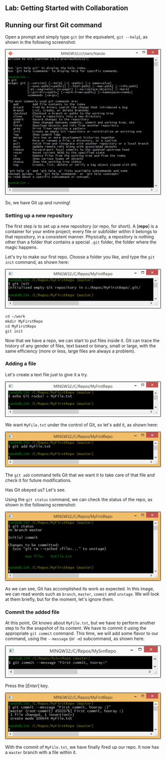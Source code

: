 Lab: Getting Started with Collaboration
---------------------------------------

Running our first Git command
-----------------------------

Open a prompt and simply type `git` (or the equivalent, `git --help`), as shown in the following screenshot:


![](./images/B04149_01_03.jpg)


So, we have Git up and running!

### Setting up a new repository

The first step is to set up a new repository (or
repo, for short). A [**repo**]  is a
container for your entire project; every file or subfolder within it
belongs to that repository, in a consistent manner. Physically, a
repository is nothing other than a folder that contains a special
`.git` folder, the folder where the magic happens.

Let\'s try to make our first repo. Choose a folder you like, and type
the `git init` command, as shown here:


![](./images/B04149_01_04.jpg)

```
cd ~/work
mkdir MyFirstRepo
cd MyFirstRepo
git init
```

Now that we have a repo, we can start to put files
inside it. Git can trace the history of any gender of files, text based
or binary, small or large, with the same efficiency (more or less, large
files are always a problem).

### Adding a file

Let\'s create a text file just to give it a try.


![](./images/B04149_01_06.jpg)


We want `MyFile.txt` under the control
of Git, so let\'s add it, as shown here:


![](./images/B04149_01_07.jpg)


The `git add` command tells Git that we want it to take care
of that file and check it for future modifications.

Has Git obeyed us? Let\'s see.

Using the `git status` command, we can check the status of the
repo, as shown in the following screenshot:


![](./images/B04149_01_08.jpg)


As we can see, Git has accomplished its work as
expected. In this image, we can read words such as `branch`,
`master`, `commit` and `unstage`. We will
look at them briefly, but for the moment, let\'s ignore them.

### Commit the added file

At this point, Git knows about
`MyFile.txt`, but we have to perform another step to fix the
snapshot of its content. We have to commit it using the appropriate
`git commit` command. This time, we will add some flavor to
our command, using the `--message` (or `-m`)
subcommand, as shown here:


![](./images/B04149_01_09.jpg)


Press the [*Enter*] key.

![](./images/B04149_01_10.jpg)

With the commit of `MyFile.txt`, we have finally fired up our
repo. It now has a `master` branch with a file within it.